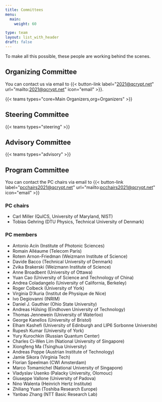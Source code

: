 ```yaml
---
title: Committees
menu:
  main:
    weight: 60

type: team
layout: list_with_header
draft: false
---
```



To make all this possible, these people are working behind the scenes.


## Organizing Committee

You can contact us via email to {{< button-link label="2021@qcrypt.net" url="mailto:2021@qcrypt.net" icon="email" >}}.


{{< teams types="core=Main Organizers,org=Organizers" >}}

## Steering Committee

{{< teams types="steering" >}}


## Advisory  Committee

{{< teams types="advisory" >}}


## Program Committee
You can contact the PC chairs via email to {{< button-link label="pcchairs2021@qcrypt.net" url="mailto:pcchairs2021@qcrypt.net" icon="email" >}}<br>

### PC chairs
* Carl Miller (QuICS, University of Maryland, NIST)
* Tobias Gehring (DTU Physics, Technical University of Denmark)

### PC members
* Antonio Acín (Institute of Photonic Sciences)
* Romain Alléaume (Telecom Paris)
* Rotem Arnon-Friedman (Weizmann Institute of Science)
* Davide Bacco (Technical University of Denmark)
* Zvika Brakerski (Weizmann Institute of Science)
* Anne Broadbent (University of Ottawa)
* Yuan Cao (University of Science and Technology of China)
* Andrea Coladangelo (University of California, Berkeley)
* Roger Colbeck (University of York)
* Virginia D'Auria (Institut de Physique de Nice)
* Ivo Degiovanni (INRIM)
* Daniel J. Gauthier (Ohio State University)
* Andreas Hülsing (Eindhoven University of Technology)
* Thomas Jennewein (University of Waterloo)
* George Kanellos (University of Bristol)
* Elham Kashefi (University of Edinburgh and LIP6 Sorbonne Universite)
* Rupesh Kumar (University of York)
* Yury Kurochkin (Russian Quantum Center)
* Charles Ci-Wen Lim (National University of Singapore)
* Xiongfeng Ma (Tsinghua University)
* Andreas Poppe (Austrian Institute of Technology)
* Jamie Sikora (Virginia Tech)
* Florian Speelman (CWI Amsterdam)
* Marco Tomamichel (National University of Singapore)
* Vladyslav Usenko (Palacky University, Olomouc)
* Giuseppe Vallone (University of Padova)
* Nino Walenta (Heinrich Hertz Institute)
* Zhiliang Yuan (Toshiba Research Europe)
* Yanbao Zhang (NTT Basic Research Lab)
